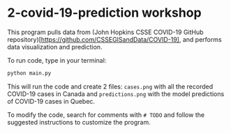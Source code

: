 # 2-covid-19-prediction workshop

This program pulls data from (John Hopkins CSSE COVID-19 GitHub repository)[https://github.com/CSSEGISandData/COVID-19], and performs data visualization and prediction.

To run code, type in your terminal:

```bash
python main.py
```

This will run the code and create 2 files: `cases.png` with all the recorded COVID-19 cases in Canada and `predictions.png` with the model predictions of COVID-19 cases in Quebec.

To modify the code, search for comments with `# TODO` and follow the suggested instructions to customize the program.
